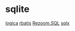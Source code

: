 # sqlite

[logica](https://github.com/EvgSkv/logica)
[rbatis](https://github.com/rbatis/rbatis)
[Rezoom.SQL](https://github.com/fsprojects/Rezoom.SQL)
[sqlx](https://github.com/launchbadge/sqlx)

